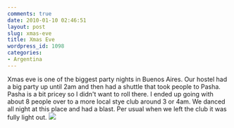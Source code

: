 ```yaml
---
comments: true
date: 2010-01-10 02:46:51
layout: post
slug: xmas-eve
title: Xmas Eve
wordpress_id: 1098
categories:
- Argentina
---
```


Xmas eve is one of the biggest party nights in Buenos Aires.  Our hostel had a big party up until 2am and then had a shuttle that took people to Pasha.  Pasha is a bit pricey so I didn't want to roll there.  I ended up going with about 8 people over to a more local stye club around 3 or 4am.  We danced all night at this place and had a blast.  Per usual when we left the club it was fully light out.  [![](http://halfblackhalfamazing.files.wordpress.com/2010/01/img_1027.jpg)](http://halfblackhalfamazing.files.wordpress.com/2010/01/img_1027.jpg)
